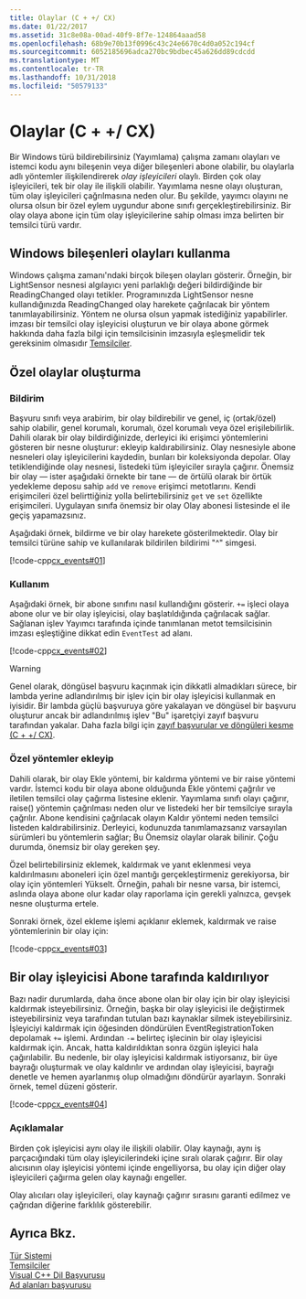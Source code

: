 ```yaml
---
title: Olaylar (C + +/ CX)
ms.date: 01/22/2017
ms.assetid: 31c8e08a-00ad-40f9-8f7e-124864aaad58
ms.openlocfilehash: 68b9e70b13f0996c43c24e6670c4d0a052c194cf
ms.sourcegitcommit: 6052185696adca270bc9bdbec45a626dd89cdcdd
ms.translationtype: MT
ms.contentlocale: tr-TR
ms.lasthandoff: 10/31/2018
ms.locfileid: "50579133"
---
```

# <a name="events-ccx"></a>Olaylar (C + +/ CX)

Bir Windows türü bildirebilirsiniz (Yayımlama) çalışma zamanı olayları ve istemci kodu aynı bileşenin veya diğer bileşenleri abone olabilir, bu olaylarla adlı yöntemler ilişkilendirerek *olay işleyicileri* olaylı. Birden çok olay işleyicileri, tek bir olay ile ilişkili olabilir. Yayımlama nesne olayı oluşturan, tüm olay işleyicileri çağrılmasına neden olur. Bu şekilde, yayımcı olayını ne olursa olsun bir özel eylem uygundur abone sınıfı gerçekleştirebilirsiniz. Bir olay olaya abone için tüm olay işleyicilerine sahip olması imza belirten bir temsilci türü vardır.

## <a name="consuming-events-in-windows-components"></a>Windows bileşenleri olayları kullanma

Windows çalışma zamanı'ndaki birçok bileşen olayları gösterir. Örneğin, bir LightSensor nesnesi algılayıcı yeni parlaklığı değeri bildirdiğinde bir ReadingChanged olayı tetikler. Programınızda LightSensor nesne kullandığınızda ReadingChanged olay harekete çağrılacak bir yöntem tanımlayabilirsiniz. Yöntem ne olursa olsun yapmak istediğiniz yapabilirler. imzası bir temsilci olay işleyicisi oluşturun ve bir olaya abone görmek hakkında daha fazla bilgi için temsilcisinin imzasıyla eşleşmelidir tek gereksinim olmasıdır [Temsilciler](../cppcx/delegates-c-cx.md).

## <a name="creating-custom-events"></a>Özel olaylar oluşturma

### <a name="declaration"></a>Bildirim

Başvuru sınıfı veya arabirim, bir olay bildirebilir ve genel, iç (ortak/özel) sahip olabilir, genel korumalı, korumalı, özel korumalı veya özel erişilebilirlik. Dahili olarak bir olay bildirdiğinizde, derleyici iki erişimci yöntemlerini gösteren bir nesne oluşturur: ekleyip kaldırabilirsiniz. Olay nesnesiyle abone nesneleri olay işleyicilerini kaydedin, bunları bir koleksiyonda depolar. Olay tetiklendiğinde olay nesnesi, listedeki tüm işleyiciler sırayla çağırır. Önemsiz bir olay — ister aşağıdaki örnekte bir tane — de örtülü olarak bir örtük yedekleme deposu sahip `add` ve `remove` erişimci metotlarını. Kendi erişimcileri özel belirttiğiniz yolla belirtebilirsiniz `get` ve `set` özellikte erişimcileri.  Uygulayan sınıfa önemsiz bir olay Olay abonesi listesinde el ile geçiş yapamazsınız.

Aşağıdaki örnek, bildirme ve bir olay harekete gösterilmektedir. Olay bir temsilci türüne sahip ve kullanılarak bildirilen bildirimi "^" simgesi.

[!code-cpp[cx_events#01](../cppcx/codesnippet/CPP/cx_events/class1.h#01)]

### <a name="usage"></a>Kullanım

Aşağıdaki örnek, bir abone sınıfını nasıl kullandığını gösterir. `+=` işleci olaya abone olur ve bir olay işleyicisi, olay başlatıldığında çağrılacak sağlar. Sağlanan işlev Yayımcı tarafında içinde tanımlanan metot temsilcisinin imzası eşleştiğine dikkat edin `EventTest` ad alanı.

[!code-cpp[cx_events#02](../cppcx/codesnippet/CPP/eventsupportinvs/eventclientclass.h#02)]

> [!WARNING]
> Genel olarak, döngüsel başvuru kaçınmak için dikkatli almadıkları sürece, bir lambda yerine adlandırılmış bir işlev için bir olay işleyicisi kullanmak en iyisidir. Bir lambda güçlü başvuruya göre yakalayan ve döngüsel bir başvuru oluşturur ancak bir adlandırılmış işlev "Bu" işaretçiyi zayıf başvuru tarafından yakalar. Daha fazla bilgi için [zayıf başvurular ve döngüleri kesme (C + +/ CX)](../cppcx/weak-references-and-breaking-cycles-c-cx.md).

### <a name="custom-add-and-remove-methods"></a>Özel yöntemler ekleyip

Dahili olarak, bir olay Ekle yöntemi, bir kaldırma yöntemi ve bir raise yöntemi vardır. İstemci kodu bir olaya abone olduğunda Ekle yöntemi çağrılır ve iletilen temsilci olay çağırma listesine eklenir. Yayımlama sınıfı olayı çağırır, raise() yöntemin çağrılması neden olur ve listedeki her bir temsilciye sırayla çağrılır. Abone kendisini çağrılacak olayın Kaldır yöntemi neden temsilci listeden kaldırabilirsiniz. Derleyici, kodunuzda tanımlamazsanız varsayılan sürümleri bu yöntemlerin sağlar; Bu Önemsiz olaylar olarak bilinir. Çoğu durumda, önemsiz bir olay gereken şey.

Özel belirtebilirsiniz eklemek, kaldırmak ve yanıt eklenmesi veya kaldırılmasını aboneleri için özel mantığı gerçekleştirmeniz gerekiyorsa, bir olay için yöntemleri Yükselt. Örneğin, pahalı bir nesne varsa, bir istemci, aslında olaya abone olur kadar olay raporlama için gerekli yalnızca, gevşek nesne oluşturma ertele.

Sonraki örnek, özel ekleme işlemi açıklanır eklemek, kaldırmak ve raise yöntemlerinin bir olay için:

[!code-cpp[cx_events#03](../cppcx/codesnippet/CPP/cx_events/class1.h#03)]

## <a name="removing-an-event-handler-from-the-subscriber-side"></a>Bir olay işleyicisi Abone tarafında kaldırılıyor

Bazı nadir durumlarda, daha önce abone olan bir olay için bir olay işleyicisi kaldırmak isteyebilirsiniz. Örneğin, başka bir olay işleyicisi ile değiştirmek isteyebilirsiniz veya tarafından tutulan bazı kaynaklar silmek isteyebilirsiniz. İşleyiciyi kaldırmak için öğesinden döndürülen EventRegistrationToken depolamak `+=` işlemi. Ardından `-=` belirteç işlecinin bir olay işleyicisi kaldırmak için.  Ancak, hatta kaldırıldıktan sonra özgün işleyici hala çağırılabilir. Bu nedenle, bir olay işleyicisi kaldırmak istiyorsanız, bir üye bayrağı oluşturmak ve olay kaldırılır ve ardından olay işleyicisi, bayrağı denetle ve hemen ayarlanmış olup olmadığını döndürür ayarlayın. Sonraki örnek, temel düzeni gösterir.

[!code-cpp[cx_events#04](../cppcx/codesnippet/CPP/eventsupportinvs/eventclientclass.h#04)]

### <a name="remarks"></a>Açıklamalar

Birden çok işleyicisi aynı olay ile ilişkili olabilir. Olay kaynağı, aynı iş parçacığındaki tüm olay işleyicilerindeki içine sıralı olarak çağırır. Bir olay alıcısının olay işleyicisi yöntemi içinde engelliyorsa, bu olay için diğer olay işleyicileri çağırma gelen olay kaynağı engeller.

Olay alıcıları olay işleyicileri, olay kaynağı çağırır sırasını garanti edilmez ve çağrıdan diğerine farklılık gösterebilir.

## <a name="see-also"></a>Ayrıca Bkz.

[Tür Sistemi](../cppcx/type-system-c-cx.md)<br/>
[Temsilciler](../cppcx/delegates-c-cx.md)<br/>
[Visual C++ Dil Başvurusu](../cppcx/visual-c-language-reference-c-cx.md)<br/>
[Ad alanları başvurusu](../cppcx/namespaces-reference-c-cx.md)